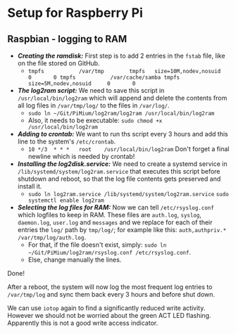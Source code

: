 # Setup for Raspberry Pi

## Raspbian - logging to RAM

- _**Creating the ramdisk:**_
  First step is to add 2 entries in the `fstab` file, like on the file stored on GitHub.
  - `tmpfs           /var/tmp        tmpfs   size=10M,nodev,nosuid     0       0
     tmpfs           /var/cache/samba tmpfs   size=5M,nodev,nosuid     0       0`
- _**The log2ram script:**_
  We need to save this script in `/usr/local/bin/log2ram` which will append and delete the contents from all log files in `/var/tmp/log/` to the files in `/var/log/`.
  - `sudo ln ~/Git/PiMium/log2ram/log2ram /usr/local/bin/log2ram`
  - Also, it needs to be executable: `sudo chmod +x /usr/local/bin/log2ram`
- _**Adding to crontab:**_
  We want to run ths script every 3 hours and add this line to the system's `/etc/crontab`.
  - `10 */3  * * *   root    /usr/local/bin/log2ram`
  Don't forget a final newline which is needed by crontab!
- _**Installing the log2disk.service:**_
  We need to create a systemd service in `/lib/systemd/system/log2ram.service` that executes this script before shutdown and reboot, so that the log file contents gets preserved and install it.
  - `sudo ln log2ram.service /lib/systemd/system/log2ram.service`
     `sudo systemctl enable log2ram`
- _**Selecting the log files for RAM:**_
  Now we can tell `/etc/rsyslog.conf` which logfiles to keep in RAM.
  These files are `auth.log`, `syslog`, `daemon.log`, `user.log` and `messages` and we replace for each of their entries the `log/` path by `tmp/log/`; for example like this: `auth,authpriv.*                 /var/tmp/log/auth.log`.
  - For that, if the file doesn't exist, simply: `sudo ln ~/Git/PiMium/log2ram/rsyslog.conf /etc/rsyslog.conf`.
  - Else, change manually the lines.

Done!

After a reboot, the system will now log the most frequent log entries to `/var/tmp/log` and sync them back every 3 hours and before shut down.

We can use `iotop` again to find a significantly reduced write activity.
However we should not be worried about the green ACT LED flashing.
Apparently this is not a good write access indicator.
